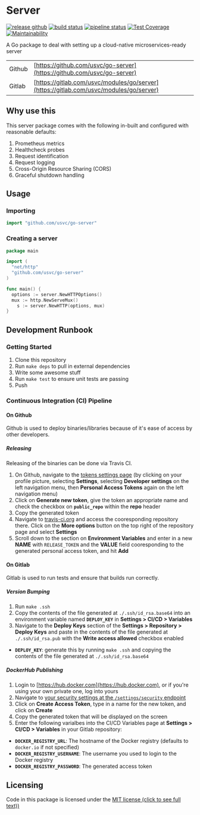 # Server

[![release github](https://badge.fury.io/gh/usvc%2Fgo-server.svg)](https://github.com/usvc/go-server/releases)
[![build status](https://travis-ci.org/usvc/go-server.svg?branch=master)](https://travis-ci.org/usvc/go-server)
[![pipeline status](https://gitlab.com/usvc/modules/go/server/badges/master/pipeline.svg)](https://gitlab.com/usvc/modules/go/server/-/commits/master)
[![Test Coverage](https://api.codeclimate.com/v1/badges/aa75f20cdfd8f0d5785b/test_coverage)](https://codeclimate.com/github/usvc/go-server/test_coverage)
[![Maintainability](https://api.codeclimate.com/v1/badges/aa75f20cdfd8f0d5785b/maintainability)](https://codeclimate.com/github/usvc/go-server/maintainability)

A Go package to deal with setting up a cloud-native microservices-ready server

|        |                                                                                        |
| ------ | -------------------------------------------------------------------------------------- |
| Github | [https://github.com/usvc/go-server](https://github.com/usvc/go-server)                 |
| Gitlab | [https://gitlab.com/usvc/modules/go/server](https://gitlab.com/usvc/modules/go/server) | . |

## Why use this

This server package comes with the following in-built and configured with reasonable defaults:

1. Prometheus metrics
2. Healthcheck probes
3. Request identification
4. Request logging
5. Cross-Origin Resource Sharing (CORS)
6. Graceful shutdown handling

## Usage

### Importing

```go
import "github.com/usvc/go-server"
```

### Creating a server

```go
package main

import (
  "net/http"
  "github.com/usvc/go-server"
)

func main() {
  options := server.NewHTTPOptions()
  mux := http.NewServeMux()
	s := server.NewHTTP(options, mux)
}
```

## Development Runbook

### Getting Started

1. Clone this repository
2. Run `make deps` to pull in external dependencies
3. Write some awesome stuff
4. Run `make test` to ensure unit tests are passing
5. Push

### Continuous Integration (CI) Pipeline

#### On Github

Github is used to deploy binaries/libraries because of it's ease of access by other developers.

##### Releasing

Releasing of the binaries can be done via Travis CI.

1. On Github, navigate to the [tokens settings page](https://github.com/settings/tokens) (by clicking on your profile picture, selecting **Settings**, selecting **Developer settings** on the left navigation menu, then **Personal Access Tokens** again on the left navigation menu)
2. Click on **Generate new token**, give the token an appropriate name and check the checkbox on **`public_repo`** within the **repo** header
3. Copy the generated token
4. Navigate to [travis-ci.org](https://travis-ci.org) and access the cooresponding repository there. Click on the **More options** button on the top right of the repository page and select **Settings**
5. Scroll down to the section on **Environment Variables** and enter in a new **NAME** with `RELEASE_TOKEN` and the **VALUE** field cooresponding to the generated personal access token, and hit **Add**

#### On Gitlab

Gitlab is used to run tests and ensure that builds run correctly.

##### Version Bumping

1. Run `make .ssh`
2. Copy the contents of the file generated at `./.ssh/id_rsa.base64` into an environment variable named **`DEPLOY_KEY`** in **Settings > CI/CD > Variables**
3. Navigate to the **Deploy Keys** section of the **Settings > Repository > Deploy Keys** and paste in the contents of the file generated at `./.ssh/id_rsa.pub` with the **Write access allowed** checkbox enabled

- **`DEPLOY_KEY`**: generate this by running `make .ssh` and copying the contents of the file generated at `./.ssh/id_rsa.base64`

##### DockerHub Publishing

1. Login to [https://hub.docker.com](https://hub.docker.com), or if you're using your own private one, log into yours
2. Navigate to [your security settings at the `/settings/security` endpoint](https://hub.docker.com/settings/security)
3. Click on **Create Access Token**, type in a name for the new token, and click on **Create**
4. Copy the generated token that will be displayed on the screen
5. Enter the following varialbes into the CI/CD Variables page at **Settings > CI/CD > Variables** in your Gitlab repository:

- **`DOCKER_REGISTRY_URL`**: The hostname of the Docker registry (defaults to `docker.io` if not specified)
- **`DOCKER_REGISTRY_USERNAME`**: The username you used to login to the Docker registry
- **`DOCKER_REGISTRY_PASSWORD`**: The generated access token

## Licensing

Code in this package is licensed under the [MIT license (click to see full text))](./LICENSE)
